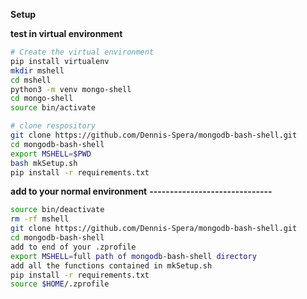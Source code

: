 **Setup**

**test in virtual environment**



```bash
# Create the virtual environment
pip install virtualenv
mkdir mshell
cd mshell
python3 -m venv mongo-shell
cd mongo-shell
source bin/activate
```

```bash
# clone respository
git clone https://github.com/Dennis-Spera/mongodb-bash-shell.git
cd mongodb-bash-shell
export MSHELL=$PWD
bash mkSetup.sh
pip install -r requirements.txt
```
**add to your normal environment**
**------------------------------**

```bash
source bin/deactivate
rm -rf mshell
git clone https://github.com/Dennis-Spera/mongodb-bash-shell.git
cd mongodb-bash-shell
add to end of your .zprofile
export MSHELL=full path of mongodb-bash-shell directory
add all the functions contained in mkSetup.sh
pip install -r requirements.txt
source $HOME/.zprofile
```